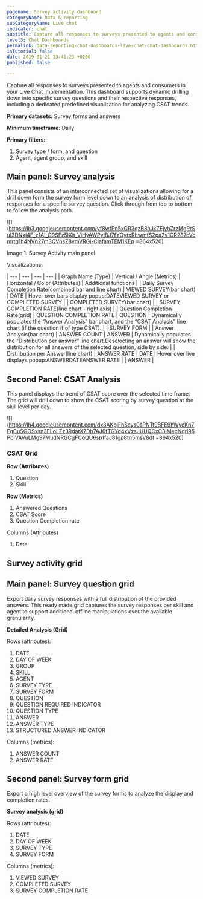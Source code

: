 ```yaml
---
pagename: Survey activity dashboard
categoryName: Data & reporting
subCategoryName: Live chat
indicator: chat
subtitle: Capture all responses to surveys presented to agents and consumers
level3: Chat Dashboards
permalink: data-reporting-chat-dashboards-live-chat-chat-dashboards.html
isTutorial: false
date: 2019-01-21 13:41:23 +0200
published: false

---
```

Capture all responses to surveys presented to agents and consumers in your Live Chat implementation. This dashboard supports dynamic drilling down into specific survey questions and their respective responses, including a dedicated predefined visualization for analyzing CSAT trends.  
  
**Primary datasets:** Survey forms and answers

**Minimum timeframe:** Daily

**Primary filters:** 

1. Survey type / form, and question
2. Agent, agent group, and skill

## Main panel: Survey analysis

This panel consists of an interconnected set of visualizations allowing for a drill down form the survey form level down to an analysis of distribution of responses for a specific survey question. Click through from top to bottom to follow the analysis path.

![](https://lh3.googleusercontent.com/yf8wfPn5xGR3qzB8hJkZEjyhZrzMgPrSuI3DNxj4F_z1AI_G9SFz5lXit_ViHyAWPylBJ7fYOytxRhwmfS2pa2v1CR287cVcmrtq1h4NVn27m3QVnsZ8vmVRGi-ClafamTEM1KEp =864x520)

Image 1: Survey Activity main panel

Visualizations:

| --- | --- | --- | --- |
| Graph Name (Type) | Vertical / Angle (Metrics) | Horizontal / Color (Attributes) | Additional functions |
| Daily Survey Completion Rate(combined bar and line chart) | VIEWED SURVEY(bar chart) | DATE | Hover over bars display popup:DATEVIEWED SURVEY or COMPLETED SURVEY |
| COMPLETED SURVEY(bar chart) |
| SURVEY COMPLETION RATE(line chart - right axis) |
| Question Completion Rate(grid) | QUESTION COMPLETION RATE | QUESTION | Dynamically populates the “Answer Analysis” bar chart, and the “CSAT Analysis” line chart (if the question if of type CSAT). |
| SURVEY FORM |
| Answer Analysis(bar chart) | ANSWER COUNT | ANSWER | Dynamically populates the “Distribution per answer” line chart.Deselecting an answer will show the distribution for all answers of the selected question, side by side. |
| Distribution per Answer(line chart) | ANSWER RATE | DATE | Hover over live displays popup:ANSWERDATEANSWER RATE |
| ANSWER |

## Second Panel: CSAT Analysis

This panel displays the trend of CSAT score over the selected time frame. The grid will drill down to show the CSAT scoring by survey question at the skill level per day.

![](https://lh4.googleusercontent.com/dx3AKpjFhScys0sPNTt9BFE9hWycKn7FgCuSGOSxsn3FLoLZz39datX7Dh7AJ0fTGYd4xVzsJUUQCxC3IMecNqrl95PbIVAVuLMg97MudNRGCgFCoQU6sp1faJ81gp8tn5msV8dt =864x520)

### CSAT Grid

**Row (Attributes)**

1. Question
2. Skill

**Row (Metrics)**

1. Answered Questions
2. CSAT Score
3. Question Completion rate

Columns (Attributes)

1. Date 

## Survey activity grid

## Main panel: Survey question grid

Export daily survey responses with a full distribution of the provided answers. This ready made grid captures the survey responses per skill and agent to support additional offline manipulations over the available granularity.

**Detailed Analysis (Grid)**

Rows (attributes): 

 1. DATE
 2. DAY OF WEEK
 3. GROUP
 4. SKILL
 5. AGENT
 6. SURVEY TYPE
 7. SURVEY FORM
 8. QUESTION
 9. QUESTION REQUIRED INDICATOR
10. QUESTION TYPE
11. ANSWER
12. ANSWER TYPE
13. STRUCTURED ANSWER INDICATOR

Columns (metrics):

1. ANSWER COUNT
2. ANSWER RATE

## Second panel: Survey form grid

Export a high level overview of the survey forms to analyze the display and completion rates.

**Survey analysis (grid)**

Rows (attributes):

1. DATE
2. DAY OF WEEK
3. SURVEY TYPE
4. SURVEY FORM

Columns (metrics):

1. VIEWED SURVEY
2. COMPLETED SURVEY
3. SURVEY COMPLETION RATE